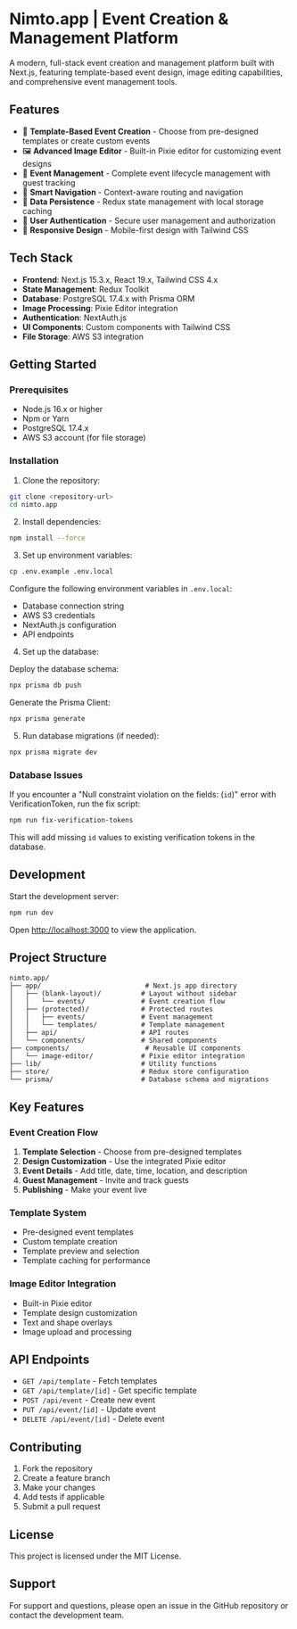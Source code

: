 # Nimto.app | Event Creation & Management Platform

A modern, full-stack event creation and management platform built with Next.js, featuring template-based event design, image editing capabilities, and comprehensive event management tools.

## Features

- 🎨 **Template-Based Event Creation** - Choose from pre-designed templates or create custom events
- 🖼️ **Advanced Image Editor** - Built-in Pixie editor for customizing event designs
- 📅 **Event Management** - Complete event lifecycle management with guest tracking
- 🎯 **Smart Navigation** - Context-aware routing and navigation
- 💾 **Data Persistence** - Redux state management with local storage caching
- 🔐 **User Authentication** - Secure user management and authorization
- 📱 **Responsive Design** - Mobile-first design with Tailwind CSS

## Tech Stack

- **Frontend**: Next.js 15.3.x, React 19.x, Tailwind CSS 4.x
- **State Management**: Redux Toolkit
- **Database**: PostgreSQL 17.4.x with Prisma ORM
- **Image Processing**: Pixie Editor integration
- **Authentication**: NextAuth.js
- **UI Components**: Custom components with Tailwind CSS
- **File Storage**: AWS S3 integration

## Getting Started

### Prerequisites

- Node.js 16.x or higher
- Npm or Yarn
- PostgreSQL 17.4.x
- AWS S3 account (for file storage)

### Installation

1. Clone the repository:
```bash
git clone <repository-url>
cd nimto.app
```

2. Install dependencies:
```bash
npm install --force
```

3. Set up environment variables:
```bash
cp .env.example .env.local
```

Configure the following environment variables in `.env.local`:
- Database connection string
- AWS S3 credentials
- NextAuth.js configuration
- API endpoints

4. Set up the database:

Deploy the database schema:
```bash
npx prisma db push
```

Generate the Prisma Client:
```bash
npx prisma generate
```

5. Run database migrations (if needed):
```bash
npx prisma migrate dev
```

### Database Issues

If you encounter a "Null constraint violation on the fields: (`id`)" error with VerificationToken, run the fix script:

```bash
npm run fix-verification-tokens
```

This will add missing `id` values to existing verification tokens in the database.

## Development

Start the development server:

```bash
npm run dev
```

Open [http://localhost:3000](http://localhost:3000) to view the application.

## Project Structure

```
nimto.app/
├── app/                          # Next.js app directory
│   ├── (blank-layout)/          # Layout without sidebar
│   │   └── events/              # Event creation flow
│   ├── (protected)/             # Protected routes
│   │   ├── events/              # Event management
│   │   └── templates/           # Template management
│   ├── api/                     # API routes
│   └── components/              # Shared components
├── components/                   # Reusable UI components
│   └── image-editor/            # Pixie editor integration
├── lib/                         # Utility functions
├── store/                       # Redux store configuration
└── prisma/                      # Database schema and migrations
```

## Key Features

### Event Creation Flow
1. **Template Selection** - Choose from pre-designed templates
2. **Design Customization** - Use the integrated Pixie editor
3. **Event Details** - Add title, date, time, location, and description
4. **Guest Management** - Invite and track guests
5. **Publishing** - Make your event live

### Template System
- Pre-designed event templates
- Custom template creation
- Template preview and selection
- Template caching for performance

### Image Editor Integration
- Built-in Pixie editor
- Template design customization
- Text and shape overlays
- Image upload and processing

## API Endpoints

- `GET /api/template` - Fetch templates
- `GET /api/template/[id]` - Get specific template
- `POST /api/event` - Create new event
- `PUT /api/event/[id]` - Update event
- `DELETE /api/event/[id]` - Delete event

## Contributing

1. Fork the repository
2. Create a feature branch
3. Make your changes
4. Add tests if applicable
5. Submit a pull request

## License

This project is licensed under the MIT License.

## Support

For support and questions, please open an issue in the GitHub repository or contact the development team.
